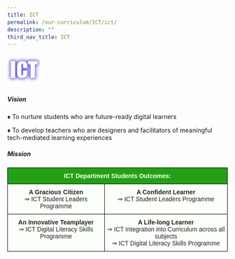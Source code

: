 ```yaml
---
title: ICT
permalink: /our-curriculum/ICT/ict/
description: ""
third_nav_title: ICT
---
```

<img src="/images/ICT.png" 
     style="width:15%">


##### Vision 

♦ To nurture students who are future-ready digital learners

♦ To develop teachers who are designers and facilitators of meaningful tech-mediated learning experiences

##### Mission

<style type="text/css">
.tg  {border-collapse:collapse;border-spacing:0;margin:0px auto;}
.tg td{border-color:black;border-style:solid;border-width:1px;font-family:Arial, sans-serif;font-size:14px;
  overflow:hidden;padding:10px 5px;word-break:normal;}
.tg th{border-color:black;border-style:solid;border-width:1px;font-family:Arial, sans-serif;font-size:14px;
  font-weight:normal;overflow:hidden;padding:10px 5px;word-break:normal;}
.tg .tg-pk3b{background-color:#FBFFFA;color:#222;text-align:center;vertical-align:top}
.tg .tg-xn89{background-color:#22A114;color:#FBFFFA;font-weight:bold;text-align:center;vertical-align:middle}
</style>
<table class="tg">
<tbody>
  <tr>
    <td class="tg-xn89" colspan="2"><span style="color:#FBFFFA;background-color:#22A114">ICT Department Students Outcomes:</span></td>
  </tr>
  <tr>
    <td class="tg-pk3b"><span style="font-weight:bold">A Gracious Citizen</span><br><span style="color:#222">⇒ ICT Student Leaders Programme</span></td>
    <td class="tg-pk3b"><span style="font-weight:bold">A Confident Learner</span><br><span style="color:#222">⇒ ICT Student Leaders Programme</span></td>
  </tr>
  <tr>
    <td class="tg-pk3b"><span style="font-weight:bold">An Innovative Teamplayer</span><br><span style="color:#222">⇒ ICT Digital Literacy Skills Programme</span></td>
    <td class="tg-pk3b"><span style="font-weight:bold">A Life-long Learner</span><br><span style="color:#222">⇒ ICT Integration into Curriculum across all subjects</span><br><span style="color:#222">⇒ ICT Digital Literacy Skills Programme</span></td>
  </tr>
</tbody>
</table>